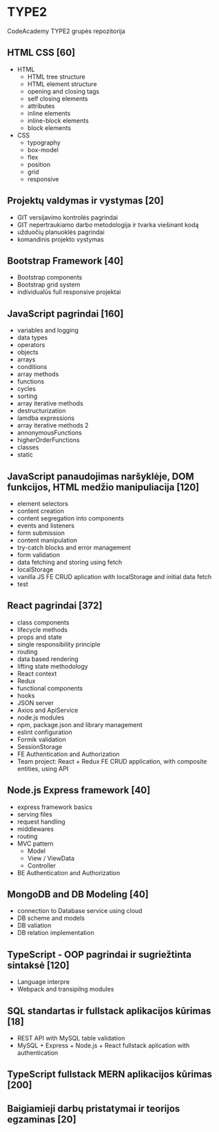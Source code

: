 # TYPE2
CodeAcademy TYPE2 grupės repozitorija

## HTML CSS [60]
* HTML
  * HTML tree structure
  * HTML element structure
  * opening and closing tags
  * self closing elements
  * attributes
  * inline elements
  * inline-block elements
  * block elements
* CSS
  * typography
  * box-model
  * flex
  * position
  * grid
  * responsive

## Projektų valdymas ir vystymas [20]
* GIT versijavimo kontrolės pagrindai
* GIT nepertraukiamo darbo metodologija ir tvarka viešinant kodą
* užduočių planuoklės pagrindai
* komandinis projekto vystymas

## Bootstrap Framework [40]
* Bootstrap components
* Bootstrap grid system
* individualūs full responsive projektai 

## JavaScript pagrindai [160]
* variables and logging
* data types
* operators
* objects
* arrays
* conditions
* array methods
* functions
* cycles
* sorting
* array iterative methods
* destructurization
* lamdba expressions
* array iterative methods 2
* annonymousFunctions
* higherOrderFunctions
* classes
* static

## JavaScript panaudojimas naršyklėje, DOM funkcijos, HTML medžio manipuliacija [120]
* element selectors
* content creation
* content segregation into components
* events and listeners
* form submission
* content manipulation
* try-catch blocks and error management
* form validation
* data fetching and storing using fetch
* localStorage
* vanilla JS FE CRUD aplication with localStorage and initial data fetch
* test

## React pagrindai [372]
* class components
* lifecycle methods
* props and state
* single responsibility principle
* routing
* data based rendering
* lifting state methodology
* React context
* Redux
* functional components
* hooks
* JSON server
* Axios and ApiService
* node.js modules
* npm, package.json and library management
* eslint configuration
* Formik validation
* SessionStorage
* FE Authentication and Authorization
* Team project: React + Redux FE CRUD application, with composite entities, using API

## Node.js Express framework [40]
* express framework basics
* serving files
* request handling
* middlewares
* routing
* MVC pattern
  * Model
  * View / ViewData
  * Controller
* BE Authentication and Authorization

## MongoDB and DB Modeling [40]
* connection to Database service using cloud
* DB scheme and models
* DB valiation
* DB relation implementation

## TypeScript - OOP pagrindai ir sugriežtinta sintaksė [120]
* Language interpre
* Webpack and transipilng modules

## SQL standartas ir fullstack aplikacijos kūrimas [18]
* REST API with MySQL table validation
* MySQL + Express + Node.js + React fullstack aplication with authentication


## TypeScript fullstack MERN aplikacijos kūrimas [200]

## Baigiamieji darbų pristatymai ir teorijos egzaminas [20]
